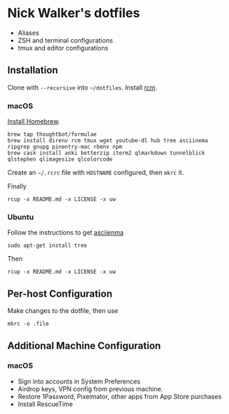 # Nick Walker's dotfiles

* Aliases
* ZSH and terminal configurations
* tmux and editor configurations 

## Installation

Clone with `--recursive`  into `~/dotfiles`. Install [rcm](https://github.com/thoughtbot/rcm).

### macOS

[Install Homebrew](https://brew.sh).

    brew tap thoughtbot/formulae
    brew install direnv rcm tmux wget youtube-dl hub tree asciinema ripgrep gnupg pinentry-mac rbenv npm
    brew cask install anki betterzip iterm2 qlmarkdown tunnelblick qlstephen qlimagesize qlcolorcode

Create an `~/.rcrc` file with `HOSTNAME` configured, then `mkrc` it.

Finally 

    rcup -x README.md -x LICENSE -x uw

### Ubuntu

Follow the instructions to get [asciienma](https://asciinema.org/docs/installation)
    
    sudo apt-get install tree

Then

    rcup -x README.md -x LICENSE -x uw

## Per-host Configuration

Make changes to the dotfile, then use

    mkrc -o .file

## Additional Machine Configuration

### macOS

* Sign into accounts in System Preferences
* Airdrop keys, VPN config from previous machine.
* Restore 1Password, Pixelmator, other apps from App Store purchases
* Install RescueTime
